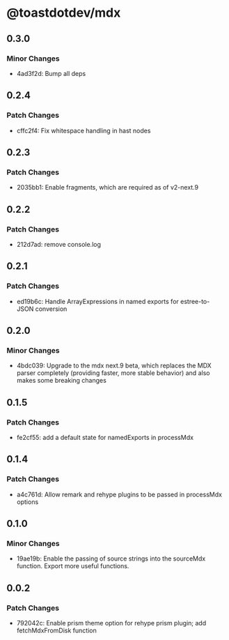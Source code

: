 # @toastdotdev/mdx

## 0.3.0

### Minor Changes

- 4ad3f2d: Bump all deps

## 0.2.4

### Patch Changes

- cffc2f4: Fix whitespace handling in hast nodes

## 0.2.3

### Patch Changes

- 2035bb1: Enable fragments, which are required as of v2-next.9

## 0.2.2

### Patch Changes

- 212d7ad: remove console.log

## 0.2.1

### Patch Changes

- ed19b6c: Handle ArrayExpressions in named exports for estree-to-JSON conversion

## 0.2.0

### Minor Changes

- 4bdc039: Upgrade to the mdx next.9 beta, which replaces the MDX parser completely (providing faster, more stable behavior) and also makes some breaking changes

## 0.1.5

### Patch Changes

- fe2cf55: add a default state for namedExports in processMdx

## 0.1.4

### Patch Changes

- a4c761d: Allow remark and rehype plugins to be passed in processMdx options

## 0.1.0

### Minor Changes

- 19ae19b: Enable the passing of source strings into the sourceMdx function. Export more useful functions.

## 0.0.2

### Patch Changes

- 792042c: Enable prism theme option for rehype prism plugin; add fetchMdxFromDisk function
